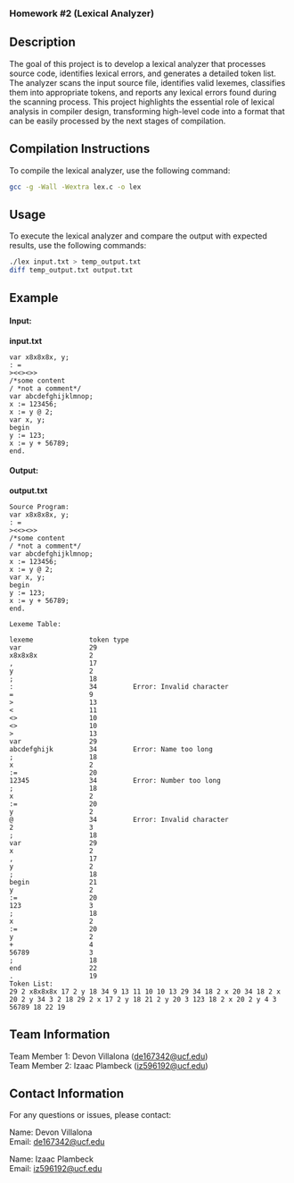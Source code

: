 ### Homework #2 (Lexical Analyzer)

## Description
The goal of this project is to develop a lexical analyzer that processes source code, identifies lexical errors, and generates a detailed token list. The analyzer scans the input source file, identifies valid lexemes, classifies them into appropriate tokens, and reports any lexical errors found during the scanning process. This project highlights the essential role of lexical analysis in compiler design, transforming high-level code into a format that can be easily processed by the next stages of compilation.

## Compilation Instructions
To compile the lexical analyzer, use the following command:
```bash
gcc -g -Wall -Wextra lex.c -o lex
```

## Usage
To execute the lexical analyzer and compare the output with expected results, use the following commands:

```bash
./lex input.txt > temp_output.txt
diff temp_output.txt output.txt

```

## Example

#### Input:
**input.txt**
```plaintext
var x8x8x8x, y;
: =
><<><>>
/*some content
/ *not a comment*/
var abcdefghijklmnop;
x := 123456;
x := y @ 2;
var x, y;
begin
y := 123;
x := y + 56789;
end.
```

#### Output:
**output.txt**
```plaintext
Source Program:
var x8x8x8x, y;
: =
><<><>>
/*some content
/ *not a comment*/
var abcdefghijklmnop;
x := 123456;
x := y @ 2;
var x, y;
begin
y := 123;
x := y + 56789;
end.

Lexeme Table:

lexeme              token type
var                 29        
x8x8x8x             2         
,                   17        
y                   2         
;                   18        
:                   34         Error: Invalid character
=                   9         
>                   13        
<                   11        
<>                  10        
<>                  10        
>                   13        
var                 29        
abcdefghijk         34         Error: Name too long
;                   18        
x                   2         
:=                  20        
12345               34         Error: Number too long
;                   18        
x                   2         
:=                  20        
y                   2         
@                   34         Error: Invalid character
2                   3         
;                   18        
var                 29        
x                   2         
,                   17        
y                   2         
;                   18        
begin               21        
y                   2         
:=                  20        
123                 3         
;                   18        
x                   2         
:=                  20        
y                   2         
+                   4         
56789               3         
;                   18        
end                 22        
.                   19        
Token List:
29 2 x8x8x8x 17 2 y 18 34 9 13 11 10 10 13 29 34 18 2 x 20 34 18 2 x 20 2 y 34 3 2 18 29 2 x 17 2 y 18 21 2 y 20 3 123 18 2 x 20 2 y 4 3 56789 18 22 19

```

## Team Information 
Team Member 1: Devon Villalona (de167342@ucf.edu)  
Team Member 2: Izaac Plambeck (iz596192@ucf.edu)

## Contact Information
For any questions or issues, please contact:

Name: Devon Villalona  
Email: de167342@ucf.edu

Name: Izaac Plambeck  
Email: iz596192@ucf.edu
